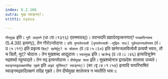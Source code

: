 ```yaml
---
index: 6.2.166
sutra: मुखं स्वाङ्गम्?।
vritti: nyasa

---
```

`गौरमुखः` इति। `गुरी उद्यमने` (धा।पा।१३९६) एतस्मादच्()। तदन्तदपि प्रज्ञादेरवृत्करणात्? `परज्ञादिभ्यश्च` (5.4.38) इत्यण्(), तेन गौरोऽन्तोदात्तः। `उदि दृणातेरजलौ [दृणातेरजलौ--मुद्रितः पाठः] पूर्वपदान्त्यलोपश्च` (पं।उ।५।१९) इति प्रकृत्य `डित्? खनेर्मुट्? स चोदात्तः` (पं।उ।५।२०) इति खनेरजलावित्येतौ प्रत्ययौ भवतः, तौ च डितौ, मुट्? चोदात्तः। तेन मुखशब्द आद्युदात्तः। `भदरमुखः` इति। `ऋजेन्द्र` (द।उ।८।४६) इत्यादिसूत्रेण भद्रशब्दो व्युत्पाद्यते। तेन भद्र इत्यन्तोदात्तः। 
`दीर्घमुखा शला` इति। मुखशब्देनात्र द्वारप्रदेशः शालाया उच्यते। `स्वाङ्गमद्रवलक्षणमिह गृह्रते` इति `अद्रवं मूर्त्तिमत्? स्वाङ्गम्()` (का।वृ।४।१।५४) इत्यादि यत्परिभाषितं स्वाङ्गमद्रवादिलक्षणं तदिह गृह्रते। तेन दीर्घमुखा शालेत्यत्र न भवतीति भावः॥